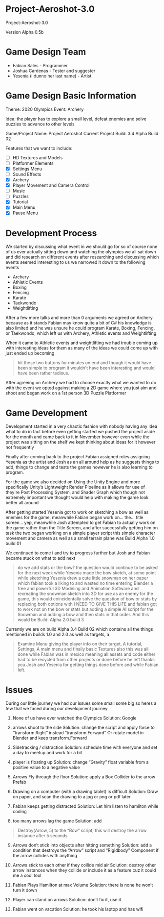 # Project-Aeroshot-3.0
Project-Aeroshot-3.0

Version Alpha 0.5b

# Game Design Team
- Fabian Sales - Programmer
- Joshua Cardenas - Tester and suggester
- Yesenia (i dunno her last name) - Artist


# Game Design Basic Information
Theme: 2020 Olympics
Event: Archery

Idea: the player has to explore a small level, defeat enemies and solve puzzles to advance to other levels

Game/Project Name: Project Aeroshot
Current Project Build: 3.4 Alpha Build 02

Features that we want to include:
- [ ] HD Textures and Models
- [ ] Platformer Elements
- [X] Settings Menu
- [ ] Sound Effects
- [X] Archery
- [X] Player Movement and Camera Control
- [ ] Music
- [ ] Puzzles
- [X] Tutorial
- [X] Main Menu
- [X] Pause Menu

# Development Process
We started by discussing what event in we should go for so of course none of us ever actually sitting down and watching the olympics we all sat down and did research on different events after researching and discussing which events seemed interesting to us we narrowed it down to the following events

- Archery
- Athletic Events
- Boxing
- Fencing
- Karate
- Taekwondo
- Weightlifting

After a few more talks and more than 0 arguments we agreed on Archery because as it stands Fabian may know quite a bit of C# his knowledge is also limited and he was unsure he could program Karate, Boxing, Fencing, or Taekwondo, which left us with Archery, Athletic events and Weightlifting.
	
When it came to Athletic events and weightlifting we had trouble coming up with interesting ideas for them as many of the ideas we could come up with just ended up becoming 
> hit these two buttons for minutes on end
and though it would have been simple to program it wouldn't have been interesting and would have been rather tedious.

After agreeing on Archery we had to choose exactly what we wanted to do with the event we opted against making a 2D game where you just aim and shoot and began work on a 1st person 3D Puzzle Platformer

# Game Development
Development started in a very chaotic fashion with nobody having any idea what to do in fact before even getting started we pushed the project aside for the month and came back to it in November however even while the project was sitting on the shelf we kept thinking about ideas for it however not frequently

Finally after coming back to the project Fabian assigned roles assigning Yesenia as the artist and Josh as an all around help as he suggests things to add, things to change and tests the games however he is also learning to program.

For the game we also decided on Using the Unity Engine and more specifically Unity’s Lightweight Render Pipeline as it allows for use of they're Post Processing System, and Shader Graph which though not extremely important we thought would help with making the game look better all around

After getting started Yesenia got to work on sketching a bow as well as enemies for the game, meanwhile Fabian began work on… the… title screen… yep, meanwhile Josh attempted to get Fabian to actually work on the game rather than the Title Screen, and after successfully getting him on task the two began working on a simple player script this simple character movement and camera as well as a small terrain plane was Build Alpha 1.0 build 01

We continued to come i and try to progress further but Josh and Fabian became stuck on what to add next
> do we add stats or the bow?
the question would continue to be asked for the next week while Yesenia made the bow sketch, at some point while sketching Yesenia drew a cute little snowman on her paper which fabian took a liking to and wasted no time entering Blender a free and powerful 3D Modeling and Animation Software and recreating the snowman sketch into 3D for use as an enemy for the game, this would coincidentally solve the question of 
> bow or stats by replacing both options with 
> I NEED TO GIVE THIS LIFE 
and fabian got to work not on the bow or stats but adding a simple AI script for the Snowman and adding a bow and then stats in that order. And this would be Build: Alpha 2.0 build 3

Currently we are on build Alpha 3.4 Build 02 which contains all the things mentioned in builds 1.0 and 2.0 as well as targets, a 
> Examine Menu
giving the player info on their target, A tutorial, Settings, A main menu and finally basic Textures also this was all done while Fabian was in mexico meaning all assets and code either had to be recycled from other projects or done before he left thanks you Josh and Yesenia for getting things done before and while Fabian left.

# Issues
During our little journey we had our issues some small some big so heres a few that we faced during our development journey

1. None of us have ever watched the Olympics
Solution: Google

2. arrows shoot to the side
Solution: change the script and apply force to “transform.Right” instead “transform.Forward” Or rotate model in Blender and keep transform.Forward

3. Sidetracking / distraction
 Solution: schedule time with everyone and set a day to meetup and work for a bit

4. player is floating up
 Solution: change “Gravity” float variable from a positive value to a negative value

5. Arrows Fly through the floor
Solution: apply a Box Collider to the arrow Prefab

6. Drawing on a computer (with a drawing tablet) is difficult
Solution: Draw on paper, and scan the drawing to a jpg or png or pdf later

7. Fabian keeps getting distracted
Solution: Let him listen to hamilton while coding

8. too many arrows lag the game
Solution: add 
> Destroy(Arrow, 5) 
to the “Bow” script, this will destroy the arrow instance after 5 seconds

9. Arrows don’t stick into objects after hitting something
Solution: add a condition that destroys the “Arrow” script and “Rigidbody” Component if the arrow collides with anything

10. Arrows stick to each other if they collide mid air
Solution: destroy other arrow instances when they collide or include it as a feature cuz it could me a cool tool

11. Fabian Plays Hamilton at max Volume
Solution: there is none he won’t turn it down

12. Player can stand on arrows
Solution: don’t fix it, use it

13. Fabian went on vacation
Solution: he took his laptop and has wifi
